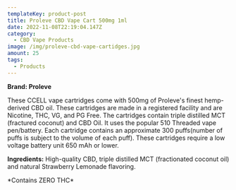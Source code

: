 ```yaml
---
templateKey: product-post
title: Proleve CBD Vape Cart 500mg 1ml
date: 2022-11-08T22:19:04.147Z
category:
  - CBD Vape Products
image: /img/proleve-cbd-vape-cartidges.jpg
amount: 25
tags:
  - Products
---
```

**Brand: Proleve**

These CCELL vape cartridges come with 500mg of Proleve's finest hemp-derived CBD oil. These cartridges are made in a registered facility and are Nicotine, THC, VG, and PG Free.  The cartridges contain triple distilled MCT (fractured coconut) and CBD Oil. It uses the popular 510 Threaded vape pen/battery. Each cartridge contains an approximate 300 puffs(number of puffs is subject to the volume of each puff). These cartridges require a low voltage battery unit 650 mAh or lower.

**Ingredients:** High-quality CBD, triple distilled MCT (fractionated coconut oil) and natural Strawberry Lemonade flavoring.

\*Contains ZERO THC\*